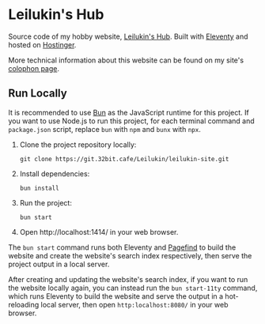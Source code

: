 # Leilukin's Hub

Source code of my hobby website, [Leilukin's Hub](https://leilukin.com/). Built with [Eleventy](https://www.11ty.dev/) and hosted on [Hostinger](https://www.hostinger.my/).

More technical information about this website can be found on my site's [colophon page](https://leilukin.com/colophon).

## Run Locally

It is recommended to use [Bun](https://bun.sh) as the JavaScript runtime for this project. If you want to use Node.js to run this project, for each terminal command and `package.json` script, replace `bun` with `npm` and `bunx` with `npx`.

1. Clone the project repository locally:
    ```
    git clone https://git.32bit.cafe/Leilukin/leilukin-site.git
    ```
1. Install dependencies:
    ```
    bun install
    ```
1. Run the project:
    ```
    bun start
    ```
1. Open http://localhost:1414/ in your web browser.

The `bun start` command runs both Eleventy and [Pagefind](https://pagefind.app/) to build the website and create the website's search index respectively, then serve the project output in a local server.

After creating and updating the website's search index, if you want to run the website locally again, you can instead run the `bun start-11ty` command, which runs Eleventy to build the website and serve the output in a hot-reloading local server, then open `http:localhost:8080/` in your web browser.
